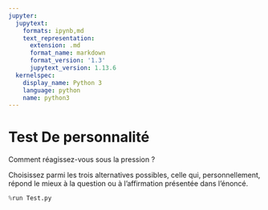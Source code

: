 ```yaml
---
jupyter:
  jupytext:
    formats: ipynb,md
    text_representation:
      extension: .md
      format_name: markdown
      format_version: '1.3'
      jupytext_version: 1.13.6
  kernelspec:
    display_name: Python 3
    language: python
    name: python3
---
```


# Test De personnalité


Comment réagissez-vous sous la pression ?

<!-- #raw -->
Choisissez parmi les trois alternatives possibles, celle qui, personnellement, répond le mieux à la question ou à l’affirmation présentée dans l’énoncé.
<!-- #endraw -->

```python
%run Test.py
```

```python

```

```python

```

```python

```
